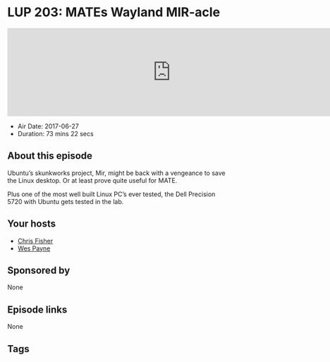 # LUP 203: MATEs Wayland MIR-acle

<iframe src="https://player.fireside.fm/v2/RUkczH-V+QmriTfMI?theme=dark" width="740" height="200" frameborder="0" scrolling="no"></iframe>

* Air Date: 2017-06-27
* Duration: 73 mins 22 secs

## About this episode

Ubuntu’s skunkworks project, Mir, might be back with a vengeance to save the Linux desktop. Or at least prove quite useful for MATE.

Plus one of the most well built Linux PC’s ever tested, the Dell Precision 5720 with Ubuntu gets tested in the lab.

## Your hosts
* [Chris Fisher](https://linuxunplugged.com/hosts/chrislas)
* [Wes Payne](https://linuxunplugged.com/hosts/wes)

## Sponsored by

None



## Episode links

None



## Tags

